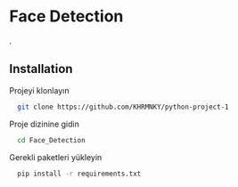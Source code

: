 
# Face Detection

.


## Installation


Projeyi klonlayın

```bash
  git clone https://github.com/KHRMNKY/python-project-1
```

Proje dizinine gidin

```bash
  cd Face_Detection
```

Gerekli paketleri yükleyin

```bash
  pip install -r requirements.txt
```


  
